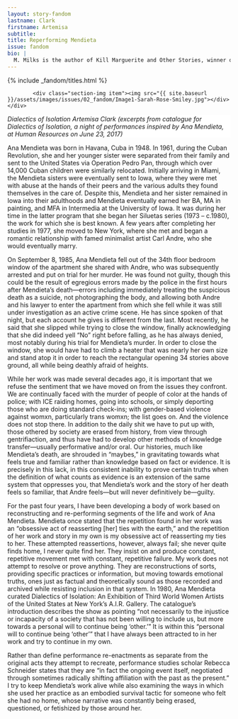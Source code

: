 ```yaml
---
layout: story-fandom
lastname: Clark
firstname: Artemisa
subtitle: 
title: Reperforming Mendieta
issue: fandom
bio: |
  M. Milks is the author of Kill Marguerite and Other Stories, winner of the 2015 Devil’s Kitchen Reading Award in Fiction and a Lambda Literary Award finalist; as well as three chapbooks, most recently The Feels, an exploration of fan fiction and affect. They are editor of The &NOW Awards 3: The Best Innovative Writing, 2011-2013 and co-editor of Asexualities: Feminist and Queer Perspectives.
---
```


<style>





.story-title {
	position: relative;
    z-index: 10;
    font-size: 8vw;
}



.section-intro-text {

    background: white;

}



.section-essay p {
    font-size: 2rem;
}







    

</style>


<div class="section-intro section">
    <div class="inner-section-wrapper">
                     {% include _fandom/titles.html %}

            <div class="section-img item"><img src="{{ site.baseurl }}/assets/images/issues/02_fandom/Image1-Sarah-Rose-Smiley.jpg"></div></div>

</div><!-- /section-intro -->

<div class="section-intro-text section">
    <div class="inner-section-wrapper">
    <div class="text-wrapper"><p><i>Dialectics of Isolation
Artemisa Clark
(excerpts from catalogue for Dialectics of Isolation, a night of performances inspired by Ana Mendieta, at Human Resources on June 23, 2017)</i></p></div></div>
</div>

</div><!-- /section-main -->

<div class="section-essay-preface section">
    <div class="inner-section-wrapper">
    <div class="text-wrapper"><p>Ana Mendieta was born in Havana, Cuba in 1948. In 1961, during the Cuban Revolution, she and her younger sister were separated from their family and sent to the United States via Operation Pedro Pan, through which over 14,000 Cuban children were similarly relocated. Initially arriving in Miami, the Mendieta sisters were eventually sent to Iowa, where they were met with abuse at the hands of their peers and the various adults they found themselves in the care of. Despite this, Mendieta and her sister remained in Iowa into their adulthoods and Mendieta eventually earned her BA, MA in painting, and MFA in Intermedia at the University of Iowa. It was during her time in the latter program that she began her Siluetas series (1973 – c.1980), the work for which she is best known. A few years after completing her studies in 1977, she moved to New York, where she met and began a romantic relationship with famed minimalist artist Carl Andre, who she would eventually marry.</p>

<p>On September 8, 1985, Ana Mendieta fell out of the 34th floor bedroom window of the apartment she shared with Andre, who was subsequently arrested and put on trial for her murder. He was found not guilty, though this could be the result of egregious errors made by the police in the first hours after Mendieta’s death—errors including immediately treating the suspicious death as a suicide, not photographing the body, and allowing both Andre and his lawyer to enter the apartment from which she fell while it was still under investigation as an active crime scene. He has since spoken of that night, but each account he gives is different from the last. Most recently, he said that she slipped while trying to close the window, finally acknowledging that she did indeed yell “No” right before falling, as he has always denied, most notably during his trial for Mendieta’s murder. In order to close the window, she would have had to climb a heater that was nearly her own size and stand atop it in order to reach the rectangular opening 34 stories above ground, all while being deathly afraid of heights.</p>

<p>While her work was made several decades ago, it is important that we refuse the sentiment that we have moved on from the issues they confront. We are continually faced with the murder of people of color at the hands of police; with ICE raiding homes, going into schools, or simply deporting those who are doing standard check-ins; with gender-based violence against womxn, particularly trans womxn; the list goes on. And the violence does not stop there. In addition to the daily shit we have to put up with, those othered by society are erased from history, from view through gentrifiaction, and thus have had to develop other methods of knowledge transfer&mdash;usually performative and/or oral. Our histories, much like Mendieta’s death, are shrouded in “maybes,” in gravitating towards what feels true and familiar rather than knowledge based on fact or evidence. It is precisely in this lack, in this consistent inability to prove certain truths when the definition of what counts as evidence is an extension of the same system that oppresses you, that Mendieta’s work and the story of her death feels so familiar, that Andre feels&mdash;but will never definitively be&mdash;guilty.</p>

<p>For the past four years, I have been developing a body of work based on reconstructing and re-performing segments of the life and work of Ana Mendieta. Mendieta once stated that the
repetition found in her work was an “obsessive act of reasserting [her] ties with the earth,” and the repetition of her work and story in my own is my obsessive act of reasserting my ties to her. These attempted reassertions, however, always fail; she never quite finds home, I never quite find her. They insist on and produce constant, repetitive movement met with constant, repetitive failure. My work does not attempt to resolve or prove anything. They are reconstructions of sorts, providing specific practices or information, but moving towards emotional truths, ones just as factual and theoretically sound as those recorded and archived while resisting inclusion in that system. In 1980, Ana Mendieta curated Dialectics of Isolation: An Exhibition of Third World Women Artists of the United States at New York’s A.I.R. Gallery. The catalogue’s introduction describes the show as pointing “not necessarily to the injustice or incapacity of a society that has not been willing to include us, but more towards a personal will to continue being ‘other.’” It is within this “personal will to continue being ‘other’” that I have always been attracted to in her work and try to continue in my own.</p>

<p>Rather than define performance re-enactments as separate from the original acts they attempt to recreate, performance studies scholar Rebecca Schneider states that they are “in fact the ongoing event itself, negotiated through sometimes radically shifting affiliation with the past as the present.” I try to keep Mendieta’s work alive while also examining the ways in which she used her practice as an embodied survival tactic for someone who felt she had no home, whose narrative was constantly being erased, questioned, or fetishized by those around her.</p>
</div>
</div>
</div><!-- /section-essay-preface -->

